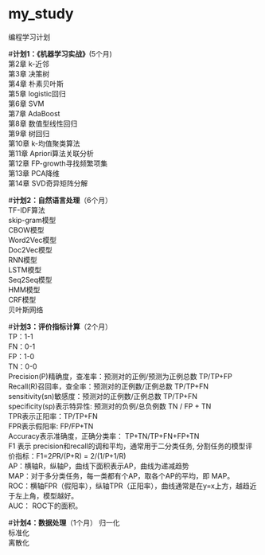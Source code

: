 # my_study
  编程学习计划  
  
#**计划1：《机器学习实战》**(5个月)  
第2章 k-近邻    
第3章 决策树    
第4章 朴素贝叶斯    
第5章 logistic回归    
第6章 SVM    
第7章 AdaBoost  
第8章 数值型线性回归  
第9章 树回归  
第10章 k-均值聚类算法  
第11章 Apriori算法关联分析  
第12章 FP-growth寻找频繁项集  
第13章 PCA降维  
第14章 SVD奇异矩阵分解  

#**计划2：自然语言处理**（6个月）    
TF-IDF算法      
skip-gram模型      
CBOW模型      
Word2Vec模型      
Doc2Vec模型      
RNN模型    
LSTM模型    
Seq2Seq模型    
HMM模型    
CRF模型    
贝叶斯网络    

#**计划3：评价指标计算**（2个月）    
TP：1-1    
FN：0-1    
FP：1-0  
TN：0-0  
Precision(P)精确度，查准率：预测对的正例/预测为正例总数 TP/TP+FP  
Recall(R)召回率，查全率：预测对的正例数/正例总数 TP/TP+FN  
sensitivity(sn)敏感度：预测对的正例数/正例总数 TP/TP+FN  
specificity(sp)表示特异性: 预测对的负例/总负例数 TN / FP + TN  
TPR表示正阳率：TP/TP+FN  
FPR表示假阳率: FP/FP+TN  
Accuracy表示准确度，正确分类率： TP+TN/TP+FN+FP+TN  
F1 表示 precision和recall的调和平均，通常用于二分类任务, 分割任务的模型评价指标：F1=2*P*R/(P+R) = 2/(1/P+1/R)  
AP：横轴R，纵轴P，曲线下面积表示AP，曲线为递减趋势  
MAP：对于多分类任务，每一类都有个AP，取各个AP的平均，即 MAP。  
ROC：横轴FPR（假阳率），纵轴TPR（正阳率），曲线通常是在y=x上方，越趋近于左上角，模型越好。  
AUC： ROC下的面积。  

#**计划4：数据处理**（1个月）
归一化   
标准化   
离散化  
